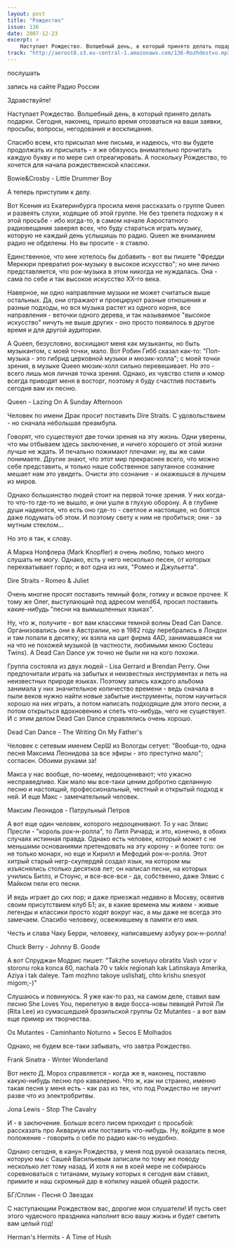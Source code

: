 ```yaml
---
layout: post
title: "Рождество"
issue: 136
date: 2007-12-23
excerpt: >
    Наступает Рождество. Волшебный день, в который принято делать подарки. Сегодня, наконец, пришло время отозваться на ваши заявки, просьбы, вопросы, негодования и восклицания.
track: "http://aerost8.s3.eu-central-1.amazonaws.com/136-Rozhdestvo.mp3"
---
```


послушать

запись на сайте Радио России

Здравствуйте!

Наступает Рождество. Волшебный день, в который принято делать подарки. Сегодня, наконец, пришло время отозваться на ваши заявки, просьбы, вопросы, негодования и восклицания.

Спасибо всем, кто присылал мне письма, и надеюсь, что вы будете продолжать их присылать - я же обязуюсь внимательно прочитать каждую букву и по мере сил отреагировать. А поскольку Рождество, то хочется для начала рождественской классики.

Bowie&Crosby - Little Drummer Boy

А теперь приступим к делу.

Вот Ксения из Екатеринбурга просила меня рассказать о группе Queen и развеять слухи, ходящие об этой группе. Не без трепета подхожу я к этой просьбе - ибо когда-то, в самом начале Аэростатного радиовещания заверял всех, что буду стараться играть музыку, которую не каждый день услышишь по радио. Queen же вниманием радио не обделены. Но вы просите - я ставлю.

Единственное, что мне хотелось бы добавить - вот вы пишете "Фредди Меркюри превратил рок-музыку в высокое искусство"; но мне лично представляется, что рок-музыка в этом никогда не нуждалась. Она - сама по себе и так высокое искусство XX-го века.

Наверное, ни одно направление музыки не может считаться выше остальных. Да, они отражают и проецируют разные отношения и разные подходы, но вся музыка растет из одного корня, все направления - веточки одного дерева, и так называемое "высокое искусство" ничуть не выше других - оно просто появилось в другое время и для другой аудитории.

А Queen, безусловно, восхищают меня как музыканты, но быть музыкантом, с моей точки, мало. Вот Робин Гибб сказал как-то: "Поп-музыка - это гибрид церковной музыки и мюзик-холла"; с моей точки зрения, в музыке Queen мюзик-холл сильно перевешивает. Но это - всего лишь моя личная точка зрения. Однако, их чувство стиля и юмор всегда приводят меня в восторг, поэтому я буду счастлив поставить сегодня вам их песню.

Queen - Lazing On A Sunday Afternoon

Человек по имени Драк просит поставить Dire Straits. С удовольствием - но сначала небольшая преамбула.

Говорят, что существуют две точки зрения на эту жизнь. Одни уверены, что мы отбываем здесь заключение, и ничего хорошего от этой жизни лучше не ждать. И печально пожимают плечами: ну, вы же сами понимаете. Другие знают, что этот мир прекраснее всего, что можно себе представить, и только наше собственное запутанное сознание мешает нам это увидеть. Очисти это сознание - и окажешься в лучшем из миров.

Однако большинство людей стоит на первой точке зрения. У них когда-то что-то где-то не вышло, и они ушли в глухую оборону. А в глубине души надеются, что есть оно где-то - светлое и настоящее, но боятся даже подумать об этом. И поэтому свету к ним не пробиться; они - за мутным стеклом...

Но это я так, к слову.

А Марка Нопфлера (Mark Knopfler) я очень люблю, только много слушать не могу. Однако, есть у него несколько песен, от которых перехватывает горло; и вот одна из них, "Ромео и Джульетта".

Dire Straits - Romeo & Juliet

Очень многие просят поставить темный фолк, готику и всякое прочее. К тому же Олег, выступающий под адресом wend64, просил поставить какие-нибудь "песни на вымышленных языках".

Ну, что ж, получите - вот вам классики темной волны Dead Can Dance. Организовались они в Австралии, но в 1982 году перебрались в Лондон и там попали в десятку; их взяла на щит фирма 4AD, занимавшаяся ни на что не похожей музыкой (в частности, любимыми мною Cocteau Twins). А Dead Can Dance уж точно не были ни на кого похожи.

Группа состояла из двух людей - Lisa Gerrard и Brendan Perry. Они предпочитали играть на забытых и неизвестных инструментах и петь на неизвестных природе языках. Поэтому запись каждого альбома занимала у них значительное количество времени - ведь сначала в пыли веков нужно найти новые забытые инструменты, потом научиться хорошо на них играть, а потом написать подходящие для этого песни, а потом открыться вдохновению и спеть что-нибудь, чего не существует. И с этим делом Dead Can Dance справлялись очень хорошо.

Dead Can Dance - The Writing On My Father's

Человек с сетевым именем СерШ из Вологды сетует: "Вообще-то, одна песня Максима Леонидова за все эфиры - это преступно мало"; согласен. Обоими руками за!

Макса у нас вообще, по-моему, недооценивают; что ужасно несправедливо. Как мало мы все-таки ценим добротно сделанную песню и настоящий, профессиональный, честный и открытый подход к ней. И еще Макс - замечательный человек.

Максим Леонидов - Патрульный Петров

А вот еще один человек, которого недооценивают. То у нас Элвис Пресли - "король рок-н-ролла", то Литл Ричард; и это, конечно, в обоих случаях истинная правда. Однако есть человек, который может с не меньшими основаниями претендовать на эту корону - и более того: он не только монарх, но еще и Кирилл и Мефодий рок-н-ролла. Этот хитрый старый негр-скупердяй создал язык, на котором мы изъяснялись столько десятков лет; он написал песни, на которых учились Битлз, и Стоунс, и все-все-все - да, собственно, даже Элвис с Майком пели его песни.

И ведь играет до сих пор; и даже приезжал недавно в Москву, освятив своим присутствием клуб Б1; ах, в какие времена мы живем - живые легенды и классики просто ходят вокруг нас, а мы даже не всегда это замечаем. Спасибо человеку, освежившему в памяти его имя.

Честь и слава Чаку Берри, человеку, написавшему азбуку рок-н-ролла!

Chuck Berry - Johnny B. Goode

А вот Спруджан Модрис пишет: "Takzhe sovetuyu obratits Vash vzor v storonu roka konca 60, nachala 70 v takix regionah kak Latinskaya Amerika, Aziya i tak daleye. Tam mozhno takoye uslishatj, chto krishu snesyot migom;-)"

Слушаюсь и повинуюсь. Я уже как-то раз, на самом деле, ставил вам песню She Loves You, перепетую в виде босса-новы певицей Ритой Ли (Rita Lee) из сумасшедшей бразильской группы Oz Mutantes - а вот вам еще пример их творчества.

Os Mutantes - Caminhanto Noturno + Secos E Molhados

Однако, не будем все-таки забывать, что завтра Рождество.

Frank Sinatra - Winter Wonderland

Вот некто Д. Мороз справляется - когда же я, наконец, поставлю какую-нибудь песню про кавалерию. Что ж, как ни странно, именно такая песня у меня есть - как раз из тех, что под Рождество не звучит разве что из электробритвы.

Jona Lewis - Stop The Cavalry

И - в заключение. Больше всего писем приходит с просьбой: рассказать про Аквариум или поставить что-нибудь. Ну, войдите в мое положение - говорить о себе по радио как-то неудобно.

Однако сегодня, в канун Рождества, у меня под рукой оказалась песня, которую мы с Сашей Васильевым записали по тому же поводу несколько лет тому назад. И хотя я ни в коей мере не собираюсь соревноваться с титанами, музыку которых я сегодня вам ставил, примите и наш скромный дар в копилку нашей общей радости.

БГ/Сплин - Песня О Звездах

С наступающим Рождеством вас, дорогие мои слушатели! И пусть свет этого чудесного праздника наполнит всю вашу жизнь и будет светить вам целый год!

Herman's Hermits - A Time of Hush
